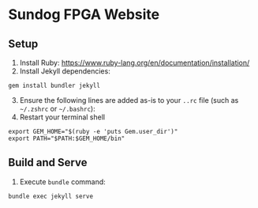 # Sundog FPGA Website

## Setup

1. Install Ruby: <https://www.ruby-lang.org/en/documentation/installation/>
2. Install Jekyll dependencies:


```shell
gem install bundler jekyll
```

3. Ensure the following lines are added as-is to your `..rc` file (such as `~/.zshrc` or `~/.bashrc`):
4. Restart your terminal shell

```
export GEM_HOME="$(ruby -e 'puts Gem.user_dir')"
export PATH="$PATH:$GEM_HOME/bin"
```

## Build and Serve

1. Execute `bundle` command:

```shell
bundle exec jekyll serve
```

